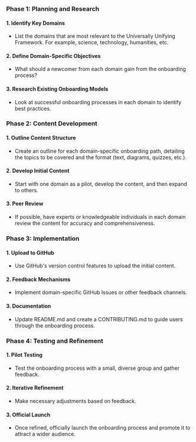 ### Phase 1: Planning and Research

#### 1. Identify Key Domains
- List the domains that are most relevant to the Universally Unifying Framework. For example, science, technology, humanities, etc.

#### 2. Define Domain-Specific Objectives
- What should a newcomer from each domain gain from the onboarding process?

#### 3. Research Existing Onboarding Models
- Look at successful onboarding processes in each domain to identify best practices.

### Phase 2: Content Development

#### 1. Outline Content Structure
- Create an outline for each domain-specific onboarding path, detailing the topics to be covered and the format (text, diagrams, quizzes, etc.).

#### 2. Develop Initial Content
- Start with one domain as a pilot, develop the content, and then expand to others.

#### 3. Peer Review
- If possible, have experts or knowledgeable individuals in each domain review the content for accuracy and comprehensiveness.

### Phase 3: Implementation

#### 1. Upload to GitHub
- Use GitHub's version control features to upload the initial content.

#### 2. Feedback Mechanisms
- Implement domain-specific GitHub Issues or other feedback channels.

#### 3. Documentation
- Update README.md and create a CONTRIBUTING.md to guide users through the onboarding process.

### Phase 4: Testing and Refinement

#### 1. Pilot Testing
- Test the onboarding process with a small, diverse group and gather feedback.

#### 2. Iterative Refinement
- Make necessary adjustments based on feedback.

#### 3. Official Launch
- Once refined, officially launch the onboarding process and promote it to attract a wider audience.
